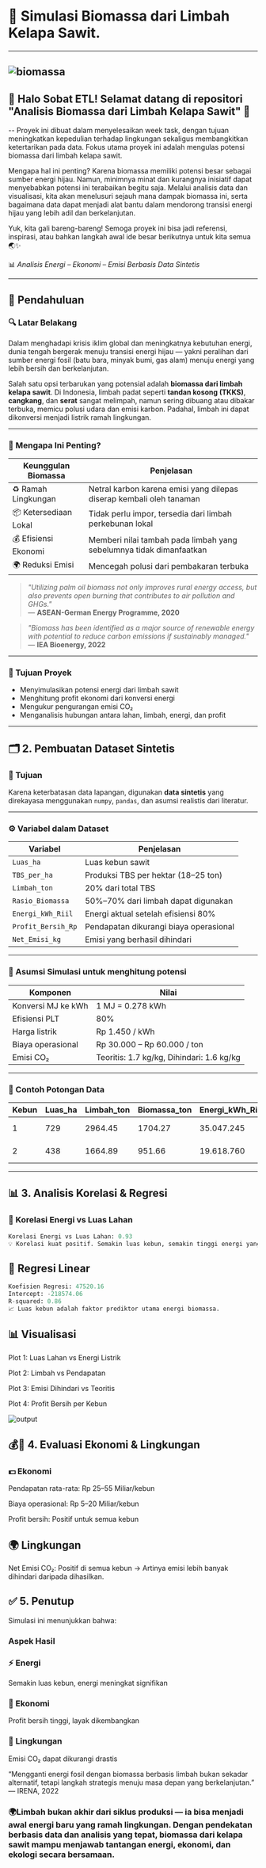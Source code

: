 # 🌿 Simulasi Biomassa dari Limbah Kelapa Sawit.
---
![biomassa](https://github.com/ficky28/Biomassa-Limbah-sawit/blob/main/biomassa/biomassa.png)
----
## 🌳 Halo Sobat ETL! Selamat datang di repositori "Analisis  Biomassa dari Limbah Kelapa Sawit" 🌱
--
Proyek ini dibuat dalam menyelesaikan week task, dengan tujuan meningkatkan kepedulian terhadap lingkungan sekaligus membangkitkan ketertarikan pada data. Fokus utama proyek ini adalah mengulas potensi biomassa dari limbah kelapa sawit.

Mengapa hal ini penting? Karena biomassa memiliki potensi besar sebagai sumber energi hijau. Namun, minimnya minat dan kurangnya inisiatif dapat menyebabkan potensi ini terabaikan begitu saja. Melalui analisis data dan visualisasi, kita akan menelusuri sejauh mana dampak biomassa ini, serta bagaimana data dapat menjadi alat bantu dalam mendorong transisi energi hijau yang lebih adil dan berkelanjutan.

Yuk, kita gali bareng-bareng! Semoga proyek ini bisa jadi referensi, inspirasi, atau bahkan langkah awal ide besar berikutnya untuk kita semua🌏✨



📊 *Analisis Energi – Ekonomi – Emisi Berbasis Data Sintetis*

---

## 📌 Pendahuluan

### 🔍 Latar Belakang

Dalam menghadapi krisis iklim global dan meningkatnya kebutuhan energi, dunia tengah bergerak menuju transisi energi hijau — yakni peralihan dari sumber energi fosil (batu bara, minyak bumi, gas alam) menuju energi yang lebih bersih dan berkelanjutan.

Salah satu opsi terbarukan yang potensial adalah **biomassa dari limbah kelapa sawit**. Di Indonesia, limbah padat seperti **tandan kosong (TKKS)**, **cangkang**, dan **serat** sangat melimpah, namun sering dibuang atau dibakar terbuka, memicu polusi udara dan emisi karbon. Padahal, limbah ini dapat dikonversi menjadi listrik ramah lingkungan.

---

### 🎯 Mengapa Ini Penting?

| Keunggulan Biomassa | Penjelasan |
|---------------------|------------|
| ♻️ Ramah Lingkungan | Netral karbon karena emisi yang dilepas diserap kembali oleh tanaman |
| 📦 Ketersediaan Lokal | Tidak perlu impor, tersedia dari limbah perkebunan lokal |
| 💰 Efisiensi Ekonomi | Memberi nilai tambah pada limbah yang sebelumnya tidak dimanfaatkan |
| 🌍 Reduksi Emisi | Mencegah polusi dari pembakaran terbuka |

> _"Utilizing palm oil biomass not only improves rural energy access, but also prevents open burning that contributes to air pollution and GHGs."_  
> — **ASEAN-German Energy Programme, 2020**

> _"Biomass has been identified as a major source of renewable energy with potential to reduce carbon emissions if sustainably managed."_  
> — **IEA Bioenergy, 2022**

---

### 🎯 Tujuan Proyek

- Menyimulasikan potensi energi dari limbah sawit
- Menghitung profit ekonomi dari konversi energi
- Mengukur pengurangan emisi CO₂
- Menganalisis hubungan antara lahan, limbah, energi, dan profit

---

## 🗂️ 2. Pembuatan Dataset Sintetis

### 📌 Tujuan

Karena keterbatasan data lapangan, digunakan **data sintetis** yang direkayasa menggunakan `numpy`, `pandas`, dan asumsi realistis dari literatur.

---

### ⚙️ Variabel dalam Dataset

| Variabel | Penjelasan |
|----------|------------|
| `Luas_ha` | Luas kebun sawit |
| `TBS_per_ha` | Produksi TBS per hektar (18–25 ton) |
| `Limbah_ton` | 20% dari total TBS |
| `Rasio_Biomassa` | 50%–70% dari limbah dapat digunakan |
| `Energi_kWh_Riil` | Energi aktual setelah efisiensi 80% |
| `Profit_Bersih_Rp` | Pendapatan dikurangi biaya operasional |
| `Net_Emisi_kg` | Emisi yang berhasil dihindari |

---

### 🧪 Asumsi Simulasi untuk menghitung potensi

| Komponen | Nilai |
|----------|-------|
| Konversi MJ ke kWh | 1 MJ = 0.278 kWh |
| Efisiensi PLT | 80% |
| Harga listrik | Rp 1.450 / kWh |
| Biaya operasional | Rp 30.000 – Rp 60.000 / ton |
| Emisi CO₂ | Teoritis: 1.7 kg/kg, Dihindari: 1.6 kg/kg |

---

### 🔢 Contoh Potongan Data

| Kebun | Luas_ha | Limbah_ton | Biomassa_ton | Energi_kWh_Riil | Profit_Bersih_Rp | Net_Emisi_kg |
|-------|---------|-------------|---------------|------------------|-------------------|---------------|
| 1     | 729     | 2964.45     | 1704.27       | 35.047.245       | Rp 48.912.346.211 | 1.789.626     |
| 2     | 438     | 1664.89     | 951.66        | 19.618.760       | Rp 27.892.116.124 | 946.036       |

---

## 📊 3. Analisis Korelasi & Regresi

### 📌 Korelasi Energi vs Luas Lahan

```python
Korelasi Energi vs Luas Lahan: 0.93
💡 Korelasi kuat positif. Semakin luas kebun, semakin tinggi energi yang dapat dihasilkan.
```

## 📌 Regresi Linear
```python
Koefisien Regresi: 47520.16
Intercept: -218574.06
R-squared: 0.86
📈 Luas kebun adalah faktor prediktor utama energi biomassa.
```

## 📊 Visualisasi

Plot 1: Luas Lahan vs Energi Listrik

Plot 2: Limbah vs Pendapatan

Plot 3: Emisi Dihindari vs Teoritis

Plot 4: Profit Bersih per Kebun

![output](https://github.com/ficky28/Biomassa-Limbah-sawit/blob/main/biomassa/biomassa.png)

## 💰🌱 4. Evaluasi Ekonomi & Lingkungan
### 💵 Ekonomi
Pendapatan rata-rata: Rp 25–55 Miliar/kebun

Biaya operasional: Rp 5–20 Miliar/kebun

Profit bersih: Positif untuk semua kebun

## 🌍 Lingkungan
Net Emisi CO₂: Positif di semua kebun
→ Artinya emisi lebih banyak dihindari daripada dihasilkan.

## ✅ 5. Penutup
Simulasi ini menunjukkan bahwa:

### Aspek	Hasil
### ⚡ Energi	
Semakin luas kebun, energi meningkat signifikan
### 💸 Ekonomi	
Profit bersih tinggi, layak dikembangkan
### 🌱 Lingkungan	
Emisi CO₂ dapat dikurangi drastis

“Mengganti energi fosil dengan biomassa berbasis limbah bukan sekadar alternatif, tetapi langkah strategis menuju masa depan yang berkelanjutan.”
— IRENA, 2022
### 🌍Limbah bukan akhir dari siklus produksi — ia bisa menjadi awal energi baru yang ramah lingkungan. Dengan pendekatan berbasis data dan analisis yang tepat, biomassa dari kelapa sawit mampu menjawab tantangan energi, ekonomi, dan ekologi secara bersamaan.
